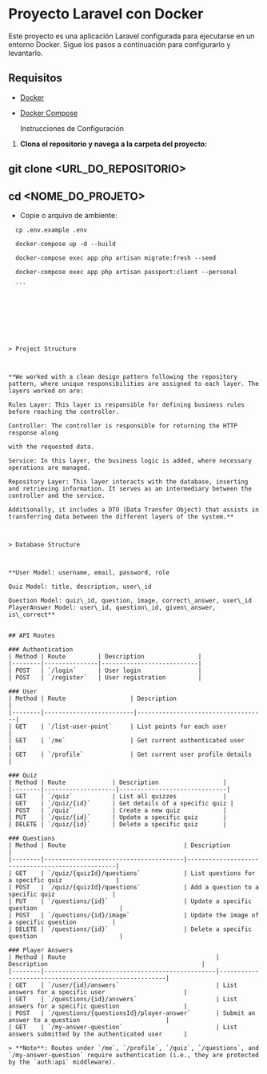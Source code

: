 # Proyecto Laravel con Docker

Este proyecto es una aplicación Laravel configurada para ejecutarse en un entorno Docker. Sigue los pasos a continuación para configurarlo y levantarlo.

## Requisitos

- [Docker](https://www.docker.com/get-started)
- [Docker Compose](https://docs.docker.com/compose/install/)

     Instrucciones de Configuración

1. **Clona el repositorio y navega a la carpeta del proyecto:**

 
  ##   git clone <URL_DO_REPOSITORIO>

   ##  cd <NOME_DO_PROJETO>
   
   - Copie o arquivo de ambiente:
    
   ```
     cp .env.example .env

     docker-compose up -d --build 
 
     docker-compose exec app php artisan migrate:fresh --seed
   
     docker-compose exec app php artisan passport:client --personal
     
     ```
  





  

> Project Structure

  

**We worked with a clean design pattern following the repository pattern, where unique responsibilities are assigned to each layer. The layers worked on are:
  
Rules Layer: This layer is responsible for defining business rules before reaching the controller.
  
Controller: The controller is responsible for returning the HTTP response along
  
with the requested data.
  
Service: In this layer, the business logic is added, where necessary operations are managed.
  
Repository Layer: This layer interacts with the database, inserting and retrieving information. It serves as an intermediary between the controller and the service.
  
Additionally, it includes a DTO (Data Transfer Object) that assists in transferring data between the different layers of the system.**

  

> Database Structure



**User Model: username, email, password, role
  
Quiz Model: title, description, user\_id
  
Question Model: quiz\_id, question, image, correct\_answer, user\_id PlayerAnswer Model: user\_id, question\_id, given\_answer, is\_correct**


## API Routes

### Authentication
| Method | Route         | Description               |
|--------|---------------|---------------------------|
| POST   | `/login`      | User login                |
| POST   | `/register`   | User registration         |

### User
| Method | Route                  | Description                        |
|--------|-------------------------|------------------------------------|
| GET    | `/list-user-point`     | List points for each user         |
| GET    | `/me`                  | Get current authenticated user    |
| GET    | `/profile`             | Get current user profile details  |

### Quiz
| Method | Route             | Description                  |
|--------|--------------------|------------------------------|
| GET    | `/quiz`           | List all quizzes             |
| GET    | `/quiz/{id}`      | Get details of a specific quiz |
| POST   | `/quiz`           | Create a new quiz            |
| PUT    | `/quiz/{id}`      | Update a specific quiz       |
| DELETE | `/quiz/{id}`      | Delete a specific quiz       |

### Questions
| Method | Route                                 | Description                                      |
|--------|---------------------------------------|--------------------------------------------------|
| GET    | `/quiz/{quizId}/questions`            | List questions for a specific quiz               |
| POST   | `/quiz/{quizId}/questions`            | Add a question to a specific quiz                |
| PUT    | `/questions/{id}`                     | Update a specific question                       |
| POST   | `/questions/{id}/image`               | Update the image of a specific question          |
| DELETE | `/questions/{id}`                     | Delete a specific question                       |

### Player Answers
| Method | Route                                          | Description                                           |
|--------|------------------------------------------------|-------------------------------------------------------|
| GET    | `/user/{id}/answers`                           | List answers for a specific user                      |
| GET    | `/questions/{id}/answers`                      | List answers for a specific question                  |
| POST   | `/questions/{questionsId}/player-answer`       | Submit an answer to a question                        |
| GET    | `/my-answer-question`                          | List answers submitted by the authenticated user      |

> **Note**: Routes under `/me`, `/profile`, `/quiz`, `/questions`, and `/my-answer-question` require authentication (i.e., they are protected by the `auth:api` middleware).
